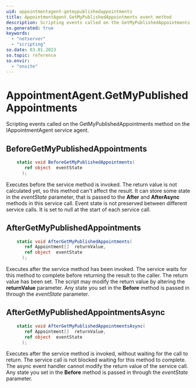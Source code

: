 ```yaml
---
uid: appointmentagent-getmypublishedappointments
title: AppointmentAgent.GetMyPublishedAppointments event method
description: Scripting events called on the GetMyPublishedAppointments method on the AppointmentAgent service agent.
so.generated: true
keywords:
  - "netserver"
  - "scripting"
so.date: 03.01.2023
so.topic: reference
so.envir:
  - "onsite"
---
```

# AppointmentAgent.GetMyPublishedAppointments

Scripting events called on the <see cref='M:SuperOffice.CRM.Services.IAppointmentAgent.GetMyPublishedAppointments'>GetMyPublishedAppointments</see> method on the <see cref='IAppointmentAgent'>IAppointmentAgent</see>  service agent.

## BeforeGetMyPublishedAppointments
```cs
    static void BeforeGetMyPublishedAppointments(
       ref object  eventState
      );
```
Executes before the service method is invoked.
The return value is not calculated yet, so this method can't affect the result.
It can store some state in the *eventState* parameter, that is passed to the **After** and **AfterAsync** methods in this service call.
Event state is not preserved between different service calls. It is set to null at the start of each service call.
## AfterGetMyPublishedAppointments
```cs
    static void AfterGetMyPublishedAppointments(
       ref Appointment[]  returnValue,
       ref object  eventState
      );
```
Executes after the service method has been invoked. The service waits for this method to complete before returning the result to the caller.
The return value has been set. The script may modify the return value by altering the **returnValue** parameter.
Any state you set in the **Before** method is passed in through the *eventState* parameter.
## AfterGetMyPublishedAppointmentsAsync
```cs
    static void AfterGetMyPublishedAppointmentsAsync(
       ref Appointment[]  returnValue,
       ref object  eventState
      );
```
Executes after the service method is invoked, without waiting for the call to return.
The service call is not blocked waiting for this method to complete.
The async event handler cannot modify the return value of the service call.
Any state you set in the **Before** method is passed in through the *eventState* parameter.

